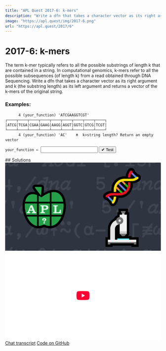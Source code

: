 ```yaml
---
title: "APL Quest 2017-6: k-mers"
description: "Write a dfn that takes a character vector as its right argument and k (the substring length) as its left argument and returns a vector of the k-mers of the original string."
image: "https://apl.quest/img/2017-6.png"
url: "https://apl.quest/2017/6"
---
```


# <span class=s>2017-</span>6: k-mers
The term k-mer typically refers to all the possible substrings of length k that are contained in a string. In computational genomics, k-mers refer to all the possible subsequences (of length k) from a read obtained through DNA Sequencing. Write a dfn that takes a character vector as its right argument and k (the substring length) as its left argument and returns a vector of the k-mers of the original string.

### Examples:

```APL
      4 (your_function) 'ATCGAAGGTCGT'
┌────┬────┬────┬────┬────┬────┬────┬────┬────┐
│ATCG│TCGA│CGAA│GAAG│AAGG│AGGT│GGTC│GTCG│TCGT│
└────┴────┴────┴────┴────┴────┴────┴────┴────┘
      4 (your_function) 'AC'    ⍝  k>string length? Return an empty vector

```

                  
<div class="pdiv">
  <code onclick="p_Input.focus()">your_function ← </code><input id="p_Input" autocomplete="off" spellcheck="false" oninput="this.parentElement.querySelector`button`.disabled=false;localStorage.setItem(window.location.pathname,this.value)" onkeypress="subm(event)">
  <button onclick="alert$.next`Testing…`;submitSolution`p`" class="md-button md-button--primary">&#x2714; Test</button>
</div>
<blockquote id="p_Output"></blockquote>
## Solutions
<div onclick="play(this)" title="Video on YouTube" class="yt">
<img alt="Video Thumbnail" src="../../img/2017-6.png">
<img alt="YouTube" src="../../img/yt-big.png">
</div>
<a href="https://chat.stackexchange.com/transcript/message/62581736#62581736" target="_blank" class="md-button md-button--primary">Chat transcript</a>
<a href="https://github.com/dyalog/apl.quest/tree/main/2017/6.apl" target="_blank" class="md-button md-button--primary right">Code on GitHub</a>

<script>
    testCases={"a":[["4","'ATCGAAGGTCGT'"],["5","⎕A[?20⍴26]"],["?10","⎕A[?20⍴26]"]],"b":[["4","'AC'"],["1","'ATCGAAGGTCGT'"],["4","''"],["?5","⎕A[?(?26)⍴26]"],["20","⎕A[?20⍴26]"],["?5","'ACGT'[?(?26)⍴4]"]],"f":"(-⊣)↓⊣,/⊢,⍴","p":"0,,¨"}
    p_Input.value=localStorage.getItem(window.location.pathname)
    play=e=>e.outerHTML=`<iframe src="https://www.youtube.com/embed/SYcEnkcV5q8?list=PLYKQVqyrAEj9wDIUyLDGtDAFTKY38BUMN&autoplay=1" title="<span class=s>2017-</span>6: k-mers (APL Quest 2017-6)" frameborder="0" allow="accelerometer; autoplay; clipboard-write; encrypted-media; gyroscope; picture-in-picture; web-share" referrerpolicy="strict-origin-when-cross-origin" allowfullscreen></iframe>`
</script>
